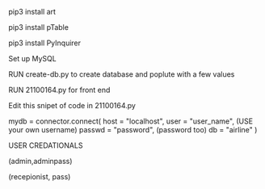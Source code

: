  pip3 install art
 
 pip3 install pTable
 
 pip3 install PyInquirer
 
 Set up MySQL
 
 RUN create-db.py to create database and poplute with a few values
 
 RUN 21100164.py for front end
 
 Edit this snipet of code in 21100164.py 

mydb = connector.connect(
    host = "localhost",
    user = "user_name", (USE your own username)
    passwd = "password", (password too)
    db = "airline"
)

 USER CREDATIONALS

(admin,adminpass)

(recepionist, pass)
